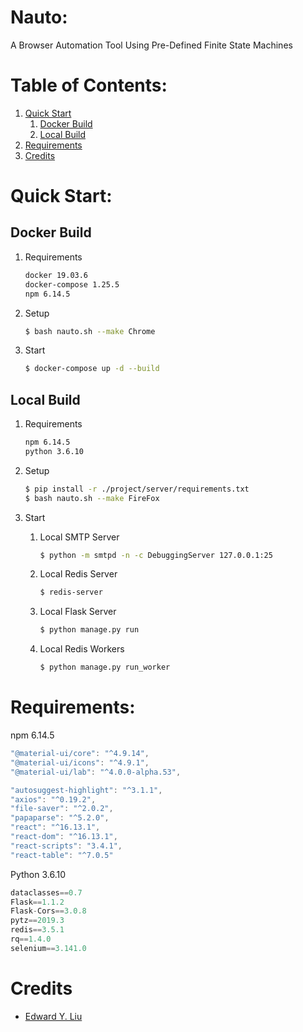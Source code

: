 # Nauto:
A Browser Automation Tool Using Pre-Defined Finite State Machines

# Table of Contents:
1. [Quick Start](#quick-start)
    1. [Docker Build](#docker-build)
    1. [Local Build](#local-build)
1. [Requirements](#requirements)
1. [Credits](#credits)

# Quick Start:
## Docker Build
1. Requirements
    ```bash
    docker 19.03.6
    docker-compose 1.25.5
    npm 6.14.5
    ```

1. Setup
    ```bash
    $ bash nauto.sh --make Chrome
    ```

1. Start
    ```bash
    $ docker-compose up -d --build
    ```

## Local Build
1. Requirements
    ```bash
    npm 6.14.5
    python 3.6.10
    ```

1. Setup
    ```bash
    $ pip install -r ./project/server/requirements.txt
    $ bash nauto.sh --make FireFox
    ```

1. Start
    1. Local SMTP Server
        ```bash
        $ python -m smtpd -n -c DebuggingServer 127.0.0.1:25
        ```

    1. Local Redis Server
        ```bash
        $ redis-server
        ```

    1. Local Flask Server
        ```bash
        $ python manage.py run
        ```

    1. Local Redis Workers
        ```bash
        $ python manage.py run_worker
        ```

# Requirements:
npm 6.14.5
```javascript
"@material-ui/core": "^4.9.14",
"@material-ui/icons": "^4.9.1",
"@material-ui/lab": "^4.0.0-alpha.53",

"autosuggest-highlight": "^3.1.1",
"axios": "^0.19.2",
"file-saver": "^2.0.2",
"papaparse": "^5.2.0",
"react": "^16.13.1",
"react-dom": "^16.13.1",
"react-scripts": "3.4.1",
"react-table": "^7.0.5"
```

Python 3.6.10
```python
dataclasses==0.7
Flask==1.1.2
Flask-Cors==3.0.8
pytz==2019.3
redis==3.5.1
rq==1.4.0
selenium==3.141.0
```

# Credits
* [Edward Y. Liu](edwardy.liu@mail.utoronto.ca)